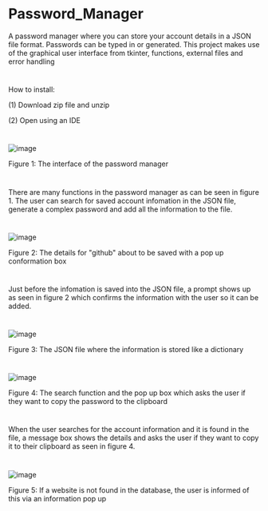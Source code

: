 # Password_Manager
A password manager where you can store your account details in a JSON file format. Passwords can be typed in or generated. This project makes use of the graphical user interface from tkinter, functions, external files and error handling
#
How to install:

(1) Download zip file and unzip

(2) Open using an IDE

#
![image](https://user-images.githubusercontent.com/96390217/185495942-7a71868b-4a7a-4371-a5c3-e92e45f623c8.png)

Figure 1: The interface of the password manager
#

There are many functions in the password manager as can be seen in figure 1. The user can search for saved account infomation in the JSON file, generate a complex password and add all the information to the file.

#
![image](https://user-images.githubusercontent.com/96390217/185507775-519674f0-1ebe-429e-8895-e20697f902d9.png)

Figure 2: The details for "github" about to be saved with a pop up conformation box
#

Just before the infomation is saved into the JSON file, a prompt shows up as seen in figure 2 which confirms the information with the user so it can be added.
#
![image](https://user-images.githubusercontent.com/96390217/185507955-6cc28319-2539-42ae-914c-7fc61d2c07c9.png)

Figure 3: The JSON file where the information is stored like a dictionary 
#

![image](https://user-images.githubusercontent.com/96390217/185508114-19d81a23-dc3d-43bd-9dd9-c7359c3c9876.png)

Figure 4: The search function and the pop up box which asks the user if they want to copy the password to the clipboard
#
When the user searches for the account information and it is found in the file, a message box shows the details and asks the user if they want to copy it to their clipboard as seen in figure 4.
#
![image](https://user-images.githubusercontent.com/96390217/185508240-1e238672-15d6-4c8b-a622-b6a604f17eb3.png)

Figure 5: If a website is not found in the database, the user is informed of this via an information pop up


